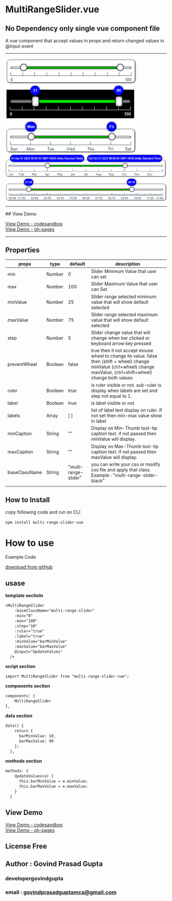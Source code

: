 # MultiRangeSlider.vue

## No Dependency only single vue component file

A vue component that accept values in props and return changed values in @input event
<hr/>

![](./MultiRangeSlider.png)
<br/>
![](./MultiRangeSliderBlack.png)
<br/>
![](./MultiRangeSliderWeek.png)
<br/>
![](./MultiRangeSliderMonth.png)
<br/>
![](./MultiRangeSliderTime.png)


<hr/>
## View Demo

[View Demo - codesandbox](https://codesandbox.io/s/multi-range-slider-vue-demo-lcmji?file=/src/App.vue)
<br/>
[View Demo - gh-pages](https://developergovindgupta.github.io/multi-range-slider-vue/)

<hr/>


## Properties

| props | type    | default | description  |
| - | - | - | - |
| min          | Number  | 0       | Slider Minimum Value that user can set |
| max          | Number  | 100     | Slider Maximum Value that user can Set |
| minValue     | Number  | 25      | Slider range selected minimum value that will show default selected |
| maxValue     | Number  | 75      | Slider range selected maximum value that will show default selected  |
| step         | Number  | 5       | Slider change value that will change when bar clicked or keyboard arrow key pressed  |
| preventWheel | Boolean | false   | true then it not accept mouse wheel to change its value. false then (shift + wheel) change minValue (ctrl+wheel) change maxValue, (ctrl+shift+wheel) change both values |
| ruler        | Boolean | true    | is ruler visible or not. sub-ruler is display when labels are set and step not equal to 1.|
| label        | Boolean | true    | is label visible or not |
| labels | Array | [ ] | list of label text display on ruler. If not set then min-max value show in label |
|minCaption|String|""| Display on Min-Thumb tool-tip caption text. if not passed then minValue will display.|
|maxCaption|String|""| Display on Max-Thumb tool-tip caption text. if not passed then maxValue will display.|
| baseClassName | String | "multi-range-slider" | you can write your css or modify css file and apply that class. Example : "multi-range-slider-black" |
||||

## How to Install

copy following code and run on CLI

`npm install multi-range-slider-vue`

# How to use

Example Code

[download from gitHub](https://github.com/developergovindgupta/multi-range-slider-vue-demo "download from gitHub")

## usase

**template sectioln**

    <MultiRangeSlider
        :baseClassName="multi-range-slider"
        :min="0"
        :max="100"
        :step="10"
        :ruler="true"
        :label="true"
        :minValue="barMinValue"
        :maxValue="barMaxValue"
        @input="UpdateValues"
      />

**script section**

    import MultiRangeSlider from "multi-range-slider-vue";

**components section**

    components: {
        MultiRangeSlider
    },

**data section**

    data() {
        return {
          barMinValue: 10,
          barMaxValue: 90
        };
      },

**methods section**

    methods: {
        UpdateValues(e) {
          this.barMinValue = e.minValue;
          this.barMaxValue = e.maxValue;
        }
      }



## View Demo

[View Demo - codesandbox](https://codesandbox.io/s/multi-range-slider-vue-demo-lcmji?file=/src/App.vue)
<br/>
[View Demo - gh-pages](https://developergovindgupta.github.io/multi-range-slider-vue/)

## License Free

## Author : Govind Prasad Gupta

### developergovindgupta

### email : govindprasadguptamca@gmail.com
